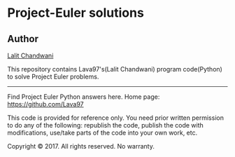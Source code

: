 # Project-Euler solutions
## Author
[Lalit Chandwani](https://www.linkedin.com/in/lalit-chandwani-5971a7140?lipi=urn%3Ali%3Apage%3Ad_flagship3_profile_view_base%3B4TWVxihMR1GldMXdzGuOLw%3D%3D)

This repository contains Lava97's(Lalit Chandwani) program code(Python) to solve Project Euler problems.

---
Find Project Euler Python answers here.
Home page: https://github.com/Lava97

This code is provided for reference only. You need prior written permission
to do any of the following: republish the code, publish the code
with modifications, use/take parts of the code into your own work, etc.

Copyright © 2017. All rights reserved. No warranty.
